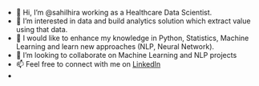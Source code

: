 - 👋 Hi, I’m @sahilhira working as a Healthcare Data Scientist.
- 👀 I’m interested in data and build analytics solution which extract value using that data.
- 🌱 I would like to enhance my knowledge in Python, Statistics, Machine Learning and learn new approaches (NLP, Neural Network). 
- 💞️ I’m looking to collaborate on Machine Learning and NLP projects
- 📫 Feel free to connect with me on [LinkedIn](https://www.linkedin.com/in/sahilhira/)
- 
 
<!---
sahilhira/sahilhira is a ✨ special ✨ repository because its `README.md` (this file) appears on your GitHub profile.
You can click the Preview link to take a look at your changes.
--->
